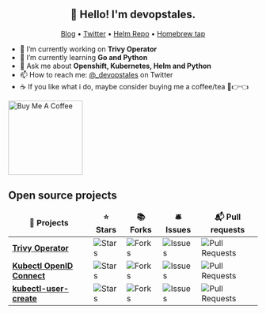 <h2 align="center">👋 Hello! I'm devopstales.</h2>
<p align="center">
  <a href="https://devopstales.github.io">Blog</a> •
  <a href="https://twitter.com/_devopstales">Twitter</a> •
  <a href="https://devopstales.github.io/helm-charts">Helm Repo</a> •
  <a href="https://github.com/devopstales/homebrew-devopstales">Homebrew tap</a>
</p>

- 🔭 I’m currently working on **Trivy Operator**
- 🌱 I’m currently learning **Go and Python**
- 💬 Ask me about **Openshift, Kubernetes, Helm and Python**
- 📫 How to reach me: [@_devopstales](https://twitter.com/_devopstales) on Twitter
- ☕ If you like what i do, maybe consider buying me a coffee/tea 🥺👉👈

<a href="https://www.buymeacoffee.com/devopstales" target="_blank"><img src="https://cdn.buymeacoffee.com/buttons/v2/default-red.png" alt="Buy Me A Coffee" width="150" ></a>

<h2>Open source projects</h3>
<table>
  <thead align="center">
    <tr border: none;>
      <td><b>🎁 Projects</b></td>
      <td><b>⭐ Stars</b></td>
      <td><b>📚 Forks</b></td>
      <td><b>🛎 Issues</b></td>
      <td><b>📬 Pull requests</b></td>
    </tr>
  </thead>
  <tbody>
    <tr>
      <td><a href="https://github.com/devopstales/trivy-operator"><b>Trivy Operator</b></a></td>
      <td><img alt="Stars" src="https://img.shields.io/github/stars/devopstales/trivy-operator?style=flat-square&labelColor=343b41"/></td>
      <td><img alt="Forks" src="https://img.shields.io/github/forks/devopstales/trivy-operator?style=flat-square&labelColor=343b41"/></td>
      <td><img alt="Issues" src="https://img.shields.io/github/issues/devopstales/trivy-operator?style=flat-square&labelColor=343b41"/></td>
      <td><img alt="Pull Requests" src="https://img.shields.io/devopstales/issues-pr/thmsgbrt/trivy-operator?style=flat-square&labelColor=343b41"/></td>
    </tr>
    <tr>
      <td><a href="https://github.com/devopstales/kube-openid-connect"><b>Kubectl OpenID Connect</b></a></td>
      <td><img alt="Stars" src="https://img.shields.io/github/stars/devopstales/kube-openid-connect?style=flat-square&labelColor=343b41"/></td>
      <td><img alt="Forks" src="https://img.shields.io/github/forks/devopstales/kube-openid-connect?style=flat-square&labelColor=343b41"/></td>
      <td><img alt="Issues" src="https://img.shields.io/github/issues/devopstales/kube-openid-connect?style=flat-square&labelColor=343b41"/></td>
      <td><img alt="Pull Requests" src="https://img.shields.io/devopstales/issues-pr/thmsgbrt/kube-openid-connect?style=flat-square&labelColor=343b41"/></td>
    </tr>
    <tr>
      <td><a href="https://github.com/devopstales/kubectl-user-create"><b>kubectl-user-create</b></a></td>
      <td><img alt="Stars" src="https://img.shields.io/github/stars/devopstales/kubectl-user-create?style=flat-square&labelColor=343b41"/></td>
      <td><img alt="Forks" src="https://img.shields.io/github/forks/devopstales/kubectl-user-create?style=flat-square&labelColor=343b41"/></td>
      <td><img alt="Issues" src="https://img.shields.io/github/issues/devopstales/kubectl-user-create?style=flat-square&labelColor=343b41"/></td>
      <td><img alt="Pull Requests" src="https://img.shields.io/devopstales/issues-pr/thmsgbrt/kubectl-user-create?style=flat-square&labelColor=343b41"/></td>
    </tr>
  </tbody>
</table>

<!--
<h2>Latest Tweets</h2>
<p><a href="https://twitter.com/_devopstales"><img src="https://github-readme-twitter-gazf.vercel.app/api?id=_devopstales&layout=wide" alt="github-readme-twitter"></a></p>

<h2>GitHub Stats</h2>

[![Top Languages (open-source)](https://github-readme-stats.vercel.app/api/top-langs/?exclude_repo=devopstales.github.io&username=devopstales&theme=tokyonight)](https://github.com/devopstales)
[![Account Stats](https://github-readme-stats.vercel.app/api?username=devopstales&show_icons=true&theme=tokyonight)](https://github.com/devopstales)

https://github.com/athul/athul
-->
